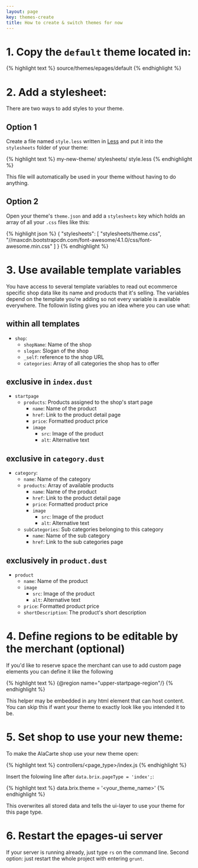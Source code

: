 ```yaml
---
layout: page
key: themes-create
title: How to create & switch themes for now
---
```


# 1. Copy the `default` theme located in:

{% highlight text %}
source/themes/epages/default
{% endhighlight %}

# 2. Add a stylesheet:

There are two ways to add styles to your theme.

## Option 1

Create a file named `style.less` written in [Less][1] and put it into the `stylesheets` folder of your theme:

{% highlight text %}
my-new-theme/
  stylesheets/
    style.less
{% endhighlight %}

This file will automatically be used in your theme without having to do anything.

## Option 2

Open your theme's `theme.json` and add a `stylesheets` key which holds an array of all your `.css` files like this:

{% highlight json %}
{
  "stylesheets": [
    "stylesheets/theme.css",
    "//maxcdn.bootstrapcdn.com/font-awesome/4.1.0/css/font-awesome.min.css"
  ]
}
{% endhighlight %}

# 3. Use available template variables
You have access to several template variables to read out ecommerce specific shop data like its name and products that it's selling. The variables depend on the template you're adding so not every variable is available everywhere. The followin listing gives you an idea where you can use what: 

## within all templates

* `shop`:
    * `shopName`: Name of the shop
    * `slogan`: Slogan of the shop
    * `_self`: reference to the shop URL
    * `categories`: Array of all categories the shop has to offer

## exclusive in `index.dust`

* `startpage`
    * `products`: Products assigned to the shop's start page
        * `name`: Name of the product
        * `href`: Link to the product detail page
        * `price`: Formatted product price
        * `image`
            * `src`: Image of the product
            * `alt`: Alternative text


## exclusive in `category.dust`

* `category`:
    * `name`: Name of the category
    * `products`: Array of available products
        * `name`: Name of the product
        * `href`: Link to the product detail page
        * `price`: Formatted product price
        * `image`
            * `src`: Image of the product
            * `alt`: Alternative text
    * `subCategories`: Sub categories belonging to this category
        * `name`: Name of the sub category
        * `href`: Link to the sub categories page

## exclusively in `product.dust`

* `product`
    * `name`: Name of the product
    * `image`
        * `src`: Image of the product
        * `alt`: Alternative text 
    * `price`: Formatted product price
    * `shortDescription`: The product's short description

# 4. Define regions to be editable by the merchant (optional)

If you'd like to reserve space the merchant can use to add custom page elements you can define it like the following

{% highlight text %}
{@region name="upper-startpage-region"/}
{% endhighlight %}

This helper may be embedded in any html element that can host content. You can skip this if want your theme to exactly look like you intended it to be.

# 5. Set shop to use your new theme:

To make the AlaCarte shop use your new theme open:

{% highlight text %}
controllers/<page_type>/index.js
{% endhighlight %}


Insert the folowing line after `data.brix.pageType = 'index';`:

{% highlight text %}
data.brix.theme = '<your_theme_name>'
{% endhighlight %}

This overwrites all stored data and tells the ui-layer to use your theme for this page type.

# 6. Restart the epages-ui server

If your server is running already, just type `rs` on the command line. Second option: just restart the whole project with entering `grunt`.

[1]: http://lesscss.org/ "Less CSS"
